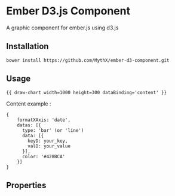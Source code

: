 Ember D3.js Component
==================

A graphic component for ember.js using d3.js

Installation
------------------

    bower install https://github.com/MythX/ember-d3-component.git

Usage
------------------

    {{ draw-chart width=1000 height=300 dataBinding='content' }}
    
Content example :

    {
        formatXAxis: 'date',
        datas: [{
          type: 'bar' (or 'line')
          data: [{
            keyD: your_key,
            valD: your_value
          }],
          color: '#428BCA'
        }]
    }


Properties
------------------

